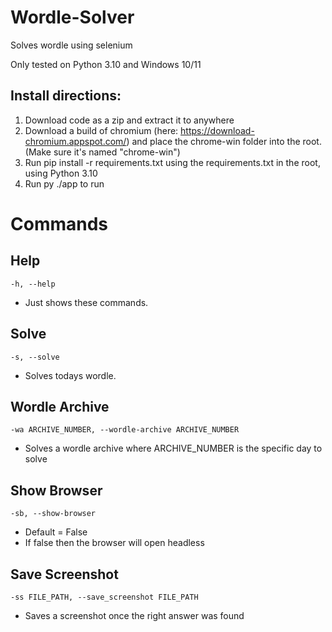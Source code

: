 # Wordle-Solver
Solves wordle using selenium

Only tested on Python 3.10 and Windows 10/11

Install directions:
---
1. Download code as a zip and extract it to anywhere
2. Download a build of chromium (here: https://download-chromium.appspot.com/) and place the chrome-win folder into the root. (Make sure it's named "chrome-win")
3. Run pip install -r requirements.txt using the requirements.txt in the root, using Python 3.10
4. Run py ./app to run

# Commands
## Help
```
-h, --help
```
- Just shows these commands.
## Solve
```
-s, --solve
```
- Solves todays wordle.
## Wordle Archive
```
-wa ARCHIVE_NUMBER, --wordle-archive ARCHIVE_NUMBER
```
- Solves a wordle archive where ARCHIVE_NUMBER is the specific day to solve
## Show Browser
```
-sb, --show-browser
```
- Default = False
- If false then the browser will open headless
## Save Screenshot
```
-ss FILE_PATH, --save_screenshot FILE_PATH
```
- Saves a screenshot once the right answer was found
